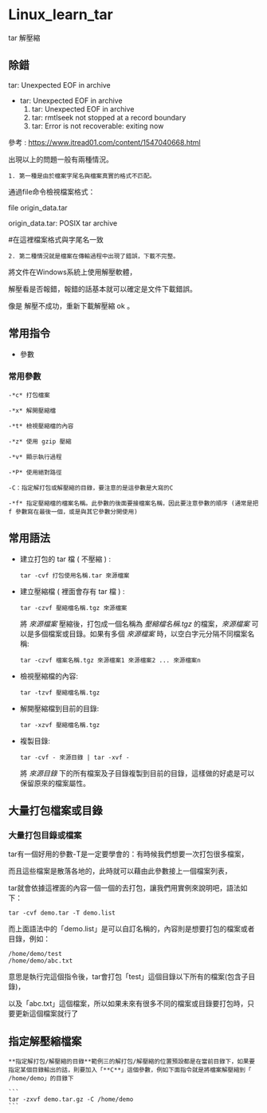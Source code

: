 # Linux_learn_tar
tar 解壓縮

除錯
---
tar: Unexpected EOF in archive
- tar: Unexpected EOF in archive
    1. tar: Unexpected EOF in archive
    2. tar: rmtlseek not stopped at a record boundary
    3. tar: Error is not recoverable: exiting now
    
參考 : https://www.itread01.com/content/1547040668.html

出現以上的問題一般有兩種情況。
```
1. 第一種是由於檔案字尾名與檔案真實的格式不匹配。
```

通過file命令檢視檔案格式：

file origin_data.tar

origin_data.tar: POSIX tar archive

#在這裡檔案格式與字尾名一致

```
2. 第二種情況就是檔案在傳輸過程中出現了錯誤，下載不完整。
```

將文件在Windows系統上使用解壓軟體，

解壓看是否報錯，報錯的話基本就可以確定是文件下載錯誤。

像是 解壓不成功，重新下載解壓縮 ok 。

常用指令
---
* 參數

### 常用參數
```
-*c* 打包檔案

-*x* 解開壓縮檔

-*t* 檢視壓縮檔的內容

-*z* 使用 gzip 壓縮

-*v* 顯示執行過程

-*P* 使用絕對路徑

-C：指定解打包或解壓縮的目錄，要注意的是這參數是大寫的C

-*f* 指定壓縮檔的檔案名稱。此參數的後面要接檔案名稱，因此要注意參數的順序 (通常是把 f 參數寫在最後一個，或是與其它參數分開使用)
```

常用語法
---
- 建立打包的 tar 檔 ( 不壓縮 ) :
    
    ```
    tar -cvf 打包使用名稱.tar 來源檔案
    ```
    
- 建立壓縮檔 ( 裡面會存有 tar 檔 ) :
    
    ```
    tar -czvf 壓縮檔名稱.tgz 來源檔案
    ```
    
    將 *來源檔案* 壓縮後，打包成一個名稱為 *壓縮檔名稱.tgz* 的檔案，*來源檔案* 可以是多個檔案或目錄。如果有多個 *來源檔案* 時，以空白字元分隔不同檔案名稱:
    
    ```
    tar -czvf 檔案名稱.tgz 來源檔案1 來源檔案2 ... 來源檔案n
    ```
    
- 檢視壓縮檔的內容:
    
    ```
    tar -tzvf 壓縮檔名稱.tgz
    ```
    
- 解開壓縮檔到目前的目錄:
    
    ```
    tar -xzvf 壓縮檔名稱.tgz
    ```
    
- 複製目錄:
    
    ```
    tar -cvf - 來源目錄 | tar -xvf -
    ```
    
    將 *來源目錄* 下的所有檔案及子目錄複製到目前的目錄，這樣做的好處是可以保留原來的檔案屬性。
    
 大量打包檔案或目錄
 ---
 ### **大量打包目錄或檔案**

tar有一個好用的參數-T是一定要學會的：有時候我們想要一次打包很多檔案，

而且這些檔案是散落各地的，此時就可以藉由此參數接上一個檔案列表，

tar就會依據這裡面的內容一個一個的去打包，讓我們用實例來說明吧，語法如下：

```
tar -cvf demo.tar -T demo.list
```

而上面語法中的「demo.list」是可以自訂名稱的，內容則是想要打包的檔案或者目錄，例如：

```
/home/demo/test
/home/demo/abc.txt
```

意思是執行完這個指令後，tar會打包「test」這個目錄以下所有的檔案(包含子目錄)，

以及「abc.txt」這個檔案，所以如果未來有很多不同的檔案或目錄要打包時，只要更新這個檔案就行了

指定解壓縮檔案
---
    
    **指定解打包/解壓縮的目錄**範例三的解打包/解壓縮的位置預設都是在當前目錄下，如果要指定某個目錄輸出的話，則要加入「**C**」這個參數，例如下面指令就是將檔案解壓縮到「 /home/demo」的目錄下
    
    ```
    tar -zxvf demo.tar.gz -C /home/demo 
    ```

